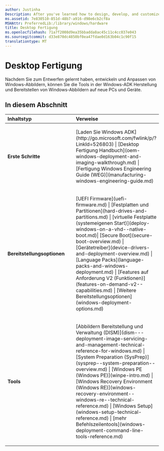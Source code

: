 ```yaml
---
author: Justinha
Description: After you've learned how to design, develop, and customize Windows images, you can use the tools in the Windows ADK to manufacture and deploy Windows images to new PCs and devices.
ms.assetid: 7e830510-851d-48b7-a916-d98e6cb2cf8a
MSHAttr: PreferredLib:/library/windows/hardware
title: Desktop Fertigung
ms.openlocfilehash: 71a7f2008d9ea35bbadda8ac45c11c4cc037e043
ms.sourcegitcommit: d33e870dc4850bf0ea47fdae0d163b04c1c90f15
translationtype: MT
---
```

# <a name="desktop-manufacturing"></a>Desktop Fertigung


Nachdem Sie zum Entwerfen gelernt haben, entwickeln und Anpassen von Windows-Abbildern, können Sie die Tools in der Windows-ADK Herstellung und Bereitstellen von Windows-Abbildern auf neue PCs und Geräte.

## <a name="span-idinthissectionspanspan-idinthissectionspanspan-idinthissectionspanin-this-section"></a><span id="In_This_Section"></span><span id="in_this_section"></span><span id="IN_THIS_SECTION"></span>In diesem Abschnitt


<table>
<colgroup>
<col width="50%" />
<col width="50%" />
</colgroup>
<thead>
<tr class="header">
<th align="left">Inhaltstyp</th>
<th align="left">Verweise</th>
</tr>
</thead>
<tbody>
<tr class="odd">
<td align="left"><p><strong>Erste Schritte</strong></p></td>
<td align="left"><p>[Laden Sie Windows ADK](http://go.microsoft.com/fwlink/p/?LinkId=526803) | [Desktop Fertigung Handbuch](oem-windows-deployment-and-imaging-walkthrough.md) | [Fertigung Windows Engineering Guide (WEG)](manufacturing-windows-engineering-guide.md)</p></td>
</tr>
<tr class="even">
<td align="left"><p><strong>Bereitstellungsoptionen</strong></p></td>
<td align="left"><p>[UEFI Firmware](uefi-firmware.md) | [Festplatten und Partitionen](hard-drives-and-partitions.md) | [virtuelle Festplatte (systemeigenen Start)](deploy-windows-on-a-vhd--native-boot.md)| [Secure Boot](secure-boot-overview.md) | [Gerätetreiber](device-drivers-and-deployment-overview.md) | [Language Packs](language-packs-and-windows-deployment.md) | [Features auf Anforderung V2 (Funktionen)](features-on-demand-v2--capabilities.md) | [Weitere Bereitstellungsoptionen](windows-deployment-options.md)</p></td>
</tr>
<tr class="odd">
<td align="left"><p><strong>Tools</strong></p></td>
<td align="left"><p>[Abbildern Bereitstellung und Verwaltung (DISM)](dism---deployment-image-servicing-and-management-technical-reference-for-windows.md) | [System Preparation (SysPrep)](sysprep--system-preparation--overview.md) | [Windows PE (Windows PE)](winpe-intro.md) | [Windows Recovery Environment (Windows RE)](windows-recovery-environment--windows-re--technical-reference.md) | [Windows Setup](windows-setup-technical-reference.md) | [mehr Befehlszeilentools](windows-deployment-command-line-tools-reference.md)</p></td>
</tr>
</tbody>
</table>

 

 

 





